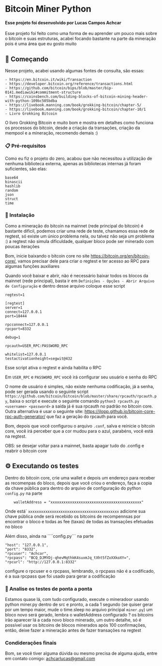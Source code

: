 # Bitcoin Miner Python
#### Esse projeto foi desenvolvido por Lucas Campos Achcar

Esse projeto foi feito como uma forma de eu aprender um pouco mais sobre o bitcoin e suas estruturas, acabei focando bastante na parte da mineração 
pois é uma área que eu gosto muito

## 🚀 Começando

Nesse projeto, acabei usando algumas fontes de consulta, são essas:

```
- https://en.bitcoin.it/wiki/Transaction
- https://developer.bitcoin.org/reference/transactions.html
- https://github.com/bitcoin/bips/blob/master/bip-0141.mediawiki#commitment-structure
- https://coinsbench.com/building-blocks-of-bitcoin-mining-header-with-python-109bc505bdba
- https://livebook.manning.com/book/grokking-bitcoin/chapter-5/
- https://livebook.manning.com/book/grokking-bitcoin/chapter-10/1
- Livro Grokking Bitcoin
```

O livro Grokking Bitcoin e muito bom e mostra em detalhes como funciona os processos do bitcoin, desde a criação da transações, criação da mempool e a mineração, recomendo demais :)

### 📋 Pré-requisitos

Como eu fiz o projeto do zero, acabou que não necessitou a utilização de nenhuma biblioteca externa, apenas as bibliotecas internas
já foram suficientes, são elas:

```
base64
binascii
hashlib
random
json
struct
time
```

### 🔧 Instalação

Como a mineração do bitcoin na mainnet (rede principal do bitcoin) é bastante dificil, podemos
criar uma rede de teste, chamamos essa rede de regtest, só existe um único problema nela, ou talvez não seja
um problema :) a regtest não simula dificuldade, qualquer bloco pode ser minerado com poucas iterações

Bom, inicie baixando o bitcoin core no site https://bitcoin.org/en/bitcoin-core/, vamos precisar dele
para criar o regtest e ter acesso ao RPC para algumas funções auxiliares

Quando você baixar e abrir, não é necessário baixar todos os blocos da mainnet (rede principal),
basta ir em ```Definições - Opções - Abrir Arquivo de Configuração``` e dentro desse arquivo
coloque esse script

```
regtest=1

[regtest]
server=1
connect=127.0.0.1
port=18444

rpcconnect=127.0.0.1
rpcport=8332

debug=1

rpcauth=USER_RPC:PASSWORD_RPC

whitelist=127.0.0.1
testactivationheight=segwit@432
```

Esse script ativa o regtest e ainda habilita o RPC

Em ```USER_RPC``` e ```PASSWORD_RPC``` você irá configurar seu usuário e senha do RPC

O nome de usuário é simples, não existe nenhuma codificação, já a senha, pode ser gerada usando o seguinte script ```https://github.com/bitcoin/bitcoin/blob/master/share/rpcauth/rpcauth.py```,
baixa o script e execute o seguinte comando ```python3 rpcauth.py <username> <password>``` a saída já é sua rpcauth no padrão no bitcoin core.
Outra alternativa é usar o seguinte site: https://jlopp.github.io/bitcoin-core-rpc-auth-generator/ que faz a geração do rpcauth para você.

Bom, depois que você configurou o arquivo ```.conf```, salva e reinicie o bitcoin core, você irá perceber que a cor mudou para o azul, parabéns, você está na regtest.

OBS: se desejar voltar para a mainnet, basta apagar tudo do .config e reabrir o bitcoin core

## ⚙️ Executando os testes

Dentro do bitcoin core, crie uma wallet e depois um endereço para receber as recomenpas do bloco, depois que você criou o endereço, faça a copia da chave pública para dentro do arquivo de configuração do python ```config.py``` na parte

```
    walletAddress = "xxxxxxxxxxxxxxxxxxxxxxxxxxxxxxxxxxxxxxxxxx" 
```

Onde está` ```xxxxxxxxxxxxxxxxxxxxxxxxxxxxxxxxxxxxxxxxxx``` adicione sua chave pública onde será recebido os bitcoins de recompennsas por encontrar o bloco e todas as fee (taxas) de todas as transações efetuadas no bloco

Além disso, ainda na ````config.py``` na parte

```` 
"host": "127.0.0.1",
"port": "8332",
"rpcuser": "Achcar",
"rpcpass": "BCQ_DJMYDj-qhevMqthkK4suxmJq_tXht5fZxXXkoXY=",
"rpcurl": "http://127.0.0.1:8332"
````

configure o rpcuser e o rpcpass, lembrando, o rpcpass não é a codificado, é a sua rpcpass que foi usado para gerar a codificação

### 🔩 Analise os testes de ponta a ponta

Estamos quase lá, com tudo configurado, execute o mineradoor usando python miner.py dentro de src e pronto, a cada 1 segundo (se quiser gerar por um tempo maior, mude o time.sleep no arquivo principal ```miner.py```) um bloco novo será gerado, lembra o walletAddress configurado ? os bitcoins irão aparecer lá a cada novo bloco minerado, um outro detalhe, só é possível usar os bitcoins de blocos minerados após 100 confirmações, então, deixe fazer a mineração antes de fazer transações na regtest

### Condiderações finais

Bom, se você tiver alguma dúvida ou mesmo precisa de alguma ajuda, entre em contato comigo: achcarlucas@gmail.com
